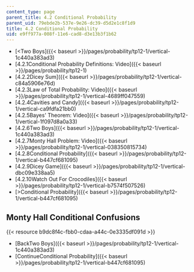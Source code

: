 ```yaml
---
content_type: page
parent_title: 4.2 Conditional Probability
parent_uid: 79ebde2b-537e-9e26-dc39-d5d2e1c8f1d9
title: 4.2 Conditional Probability
uid: e9ff977a-008f-11e6-cad8-d3e13b3f1b62
---
```


*   [\<Two Boys]({{< baseurl >}}/pages/probability/tp12-1/vertical-1c440a383ad3)
*   [4.2.1Conditional Probability Definitions: Video]({{< baseurl >}}/pages/probability/tp12-1)
*   [4.2.2Dicey Sum]({{< baseurl >}}/pages/probability/tp12-1/vertical-c84a5906e76d)
*   [4.2.3Law of Total Probability: Video]({{< baseurl >}}/pages/probability/tp12-1/vertical-4689ff047559)
*   [4.2.4Cavities and Candy]({{< baseurl >}}/pages/probability/tp12-1/vertical-ca9fdfa21bb0)
*   [4.2.5Bayes' Theorem: Video]({{< baseurl >}}/pages/probability/tp12-1/vertical-1f097d8a0a33)
*   [4.2.6Two Boys]({{< baseurl >}}/pages/probability/tp12-1/vertical-1c440a383ad3)
*   [4.2.7Monty Hall Problem: Video]({{< baseurl >}}/pages/probability/tp12-1/vertical-038350815734)
*   [4.2.8Conditional Probability]({{< baseurl >}}/pages/probability/tp12-1/vertical-b447cf681095)
*   [4.2.9Dicey Game]({{< baseurl >}}/pages/probability/tp12-1/vertical-dbc09e338aa5)
*   [4.2.10Watch Out For Crocodiles]({{< baseurl >}}/pages/probability/tp12-1/vertical-b7574f507526)
*   [\>Conditional Probability]({{< baseurl >}}/pages/probability/tp12-1/vertical-b447cf681095)

Monty Hall Conditional Confusions
---------------------------------

{{< resource b9dc8f4c-fbb0-cdaa-a44c-0e3335df091d >}}

*   [BackTwo Boys]({{< baseurl >}}/pages/probability/tp12-1/vertical-1c440a383ad3)
*   [ContinueConditional Probability]({{< baseurl >}}/pages/probability/tp12-1/vertical-b447cf681095)